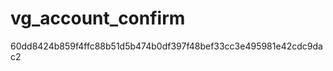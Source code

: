 vg_account_confirm
==================

60dd8424b859f4ffc88b51d5b474b0df397f48bef33cc3e495981e42cdc9dac2

